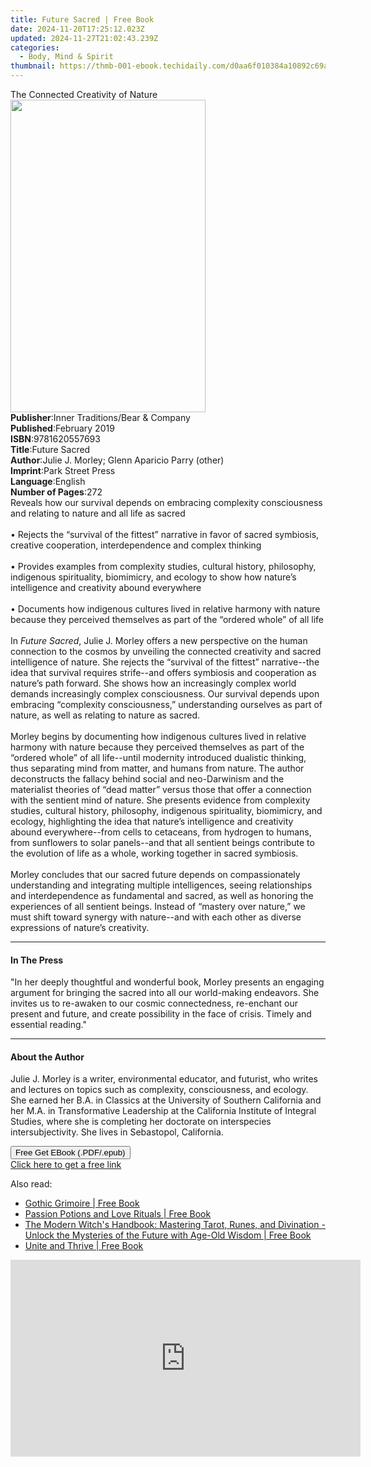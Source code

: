 ```yaml
---
title: Future Sacred | Free Book
date: 2024-11-20T17:25:12.023Z
updated: 2024-11-27T21:02:43.239Z
categories:
  - Body, Mind & Spirit
thumbnail: https://thmb-001-ebook.techidaily.com/d0aa6f010384a10892c69a2fd856a73a474b526193070743a4294209958ea146.jpg
---
```

<main id="book-container">
  <div class="flex flex-col">
    <div class="book-brief flex-1 py-6 px-4 sm:p-6 md:py-10 md:px-8">
      <!-- brief-->
      <div class="book-brief-main">The Connected Creativity of Nature</div>
    </div>
    <div
      class="book-meta-info flex-1 grid gap-4 col-start-1 col-end-3 row-start-1 sm:mb-6 sm:grid-cols-4 lg:gap-6 lg:col-start-2 lg:row-end-6 lg:row-span-6 lg:mb-0"
    >
      <div
        class="book-meta-info-left place-content-center mt-4 p-4 text-sm leading-6 col-start-2 col-span-2 dark:text-slate-400"
      >
        <img
          class="w-full h-500 object-cover rounded-lg sm:h-255 sm:col-span-2 lg:col-span-full"
          src="https://img-001-ebook.techidaily.com/7995ea04a3679650fdc4730ad4c612512e511cae072b8ddb0ac22f0885b50daa.jpg"
          alt=""
          width="312"
          height="500"
        />
      </div>
      <div
        class="book-meta-info-right mt-2 col-start-1 row-start-2 col-span-3 self-center"
      >
        <!-- meta data  -->
        <div class="flex flex-col px-4 md:px-8">
          <div class="flex-1">
            <strong>Publisher</strong>:<span class="px-2"
              >Inner Traditions/Bear &amp; Company</span
            >
          </div>
          <div class="flex-1">
            <strong>Published</strong>:<span class="px-2">February 2019</span>
          </div>
          <div class="flex-1">
            <strong>ISBN</strong>:<span class="px-2">9781620557693</span>
          </div>
          <div class="flex-1">
            <strong>Title</strong>:<span class="px-2">Future Sacred</span>
          </div>
          <div class="flex-1">
            <strong>Author</strong>:<span class="px-2"
              >Julie J. Morley; Glenn Aparicio Parry (other)</span
            >
          </div>
          <div class="flex-1">
            <strong>Imprint</strong>:<span class="px-2">Park Street Press</span>
          </div>
          <div class="flex-1">
            <strong>Language</strong>:<span class="px-2">English</span>
          </div>
          <div class="flex-1">
            <strong>Number of Pages</strong>:<span class="px-2">272</span>
          </div>
        </div>
      </div>
    </div>
    <div class="book-description flex-1 py-6 px-4 sm:p-6 md:py-10 md:px-8">
      <div class="book-description-main">
        <div accordion-content="" id="description">
          Reveals how our survival depends on embracing complexity consciousness
          and relating to nature and all life as sacred <br /><br />• Rejects
          the “survival of the fittest” narrative in favor of sacred symbiosis,
          creative cooperation, interdependence and complex thinking
          <br /><br />• Provides examples from complexity studies, cultural
          history, philosophy, indigenous spirituality, biomimicry, and ecology
          to show how nature’s intelligence and creativity abound everywhere
          <br /><br />• Documents how indigenous cultures lived in relative
          harmony with nature because they perceived themselves as part of the
          “ordered whole” of all life <br /><br />In <i>Future Sacred</i>, Julie
          J. Morley offers a new perspective on the human connection to the
          cosmos by unveiling the connected creativity and sacred intelligence
          of nature. She rejects the “survival of the fittest” narrative--the
          idea that survival requires strife--and offers symbiosis and
          cooperation as nature’s path forward. She shows how an increasingly
          complex world demands increasingly complex consciousness. Our survival
          depends upon embracing “complexity consciousness,” understanding
          ourselves as part of nature, as well as relating to nature as sacred.
          <br /><br />Morley begins by documenting how indigenous cultures lived
          in relative harmony with nature because they perceived themselves as
          part of the “ordered whole” of all life--until modernity introduced
          dualistic thinking, thus separating mind from matter, and humans from
          nature. The author deconstructs the fallacy behind social and
          neo-Darwinism and the materialist theories of “dead matter” versus
          those that offer a connection with the sentient mind of nature. She
          presents evidence from complexity studies, cultural history,
          philosophy, indigenous spirituality, biomimicry, and ecology,
          highlighting the idea that nature’s intelligence and creativity abound
          everywhere--from cells to cetaceans, from hydrogen to humans, from
          sunflowers to solar panels--and that all sentient beings contribute to
          the evolution of life as a whole, working together in sacred
          symbiosis. <br /><br />Morley concludes that our sacred future depends
          on compassionately understanding and integrating multiple
          intelligences, seeing relationships and interdependence as fundamental
          and sacred, as well as honoring the experiences of all sentient
          beings. Instead of “mastery over nature,” we must shift toward synergy
          with nature--and with each other as diverse expressions of nature’s
          creativity.
        </div>
        <div class="accordion-fader"></div>
      </div>
    </div>
    <div class="book-excerpts flex-1 py-6 px-4 sm:p-6 md:py-10 md:px-8">
      <!-- excerpts-->
      <div class="book-excerpts-main">
        <hr />
        <h4 class="placeholder placeholder-heading">
          <span>In The Press</span>
        </h4>
        <p>
          "In her deeply thoughtful and wonderful book, Morley presents an
          engaging argument for bringing the sacred into all our world-making
          endeavors. She invites us to re-awaken to our cosmic connectedness,
          re-enchant our present and future, and create possibility in the face
          of crisis. Timely and essential reading."
        </p>
      </div>
    </div>
    <div class="book-about-author flex-1 py-6 px-4 sm:p-6 md:py-10 md:px-8">
      <!-- about author-->
      <div class="book-main-author-main">
        <hr />
        <h4 class="placeholder placeholder-heading">
          <span>About the Author</span>
        </h4>
        <p>
          Julie J. Morley is a writer, environmental educator, and futurist, who
          writes and lectures on topics such as complexity, consciousness, and
          ecology. She earned her B.A. in Classics at the University of Southern
          California and her M.A. in Transformative Leadership at the California
          Institute of Integral Studies, where she is completing her doctorate
          on interspecies intersubjectivity. She lives in Sebastopol,
          California.
        </p>
      </div>
    </div>
    <div class="book-free-get flex-1 py-6 px-4 sm:p-6 md:py-10 md:px-8">
      <button
        id="btn-free-get"
        class="bg-blue-500 hover:bg-blue-700 text-white font-bold py-2 px-4 rounded"
      >
        Free Get EBook (.PDF/.epub)
      </button>
      <div id="countdown-display" class="px-2 text-lg mt-2"></div>
      <a
        id="free-link"
        class="hidden bg-blue-500 hover:bg-blue-700 text-white font-bold py-2 px-4 rounded"
        href="https://www.ebooks.com/en-us/book/96164934/future-sacred/julie-j-morley/"
        target="_blank"
        >Click here to get a free link</a
      >
    </div>
    <script>
      let countdownTime = 0;
      let countdownInterval = null;
      document
        .getElementById('btn-free-get')
        .addEventListener('click', startCountdown);
      function startCountdown() {
        countdownTime = new Date().getTime() + 60000 * 3;
        countdownInterval = setInterval(updateCountdown, 1000);
        document.getElementById('btn-free-get').disabled = true;
        document
          .getElementById('btn-free-get')
          .classList.add('bg-gray-500', 'cursor-not-allowed');
      }
      function updateCountdown() {
        let currentTime = new Date().getTime();
        let timeLeft = countdownTime - currentTime;
        let secondsLeft = Math.floor(timeLeft / 1000);
        document.getElementById('countdown-display').innerHTML =
          `Remaining time: ${secondsLeft} seconds.`;
        if (secondsLeft <= 0) {
          clearInterval(countdownInterval);
          document.getElementById('btn-free-get').classList.add('hidden');
          document.getElementById('free-link').classList.remove('hidden');
          document.getElementById('countdown-display').innerHTML = '';
        }
      }
    </script>
  </div>
</main>

<ins class="adsbygoogle"
      style="display:block"
      data-ad-client="ca-pub-7571918770474297"
      data-ad-slot="8358498916"
      data-ad-format="auto"
      data-full-width-responsive="true"></ins>
    

<span class="atpl-alsoreadstyle">Also read:</span>
<div><ul>
<li><a href="https://novels-ebooks.techidaily.com/211317630-9798869309167-gothic-grimoire/"><u>Gothic Grimoire | Free Book</u></a></li>
<li><a href="https://novels-ebooks.techidaily.com/211317551-9798869309617-passion-potions-and-love-rituals/"><u>Passion Potions and Love Rituals | Free Book</u></a></li>
<li><a href="https://novels-ebooks.techidaily.com/211317629-9798869309303-the-modern-witchs-handbook-mastering-tarot-runes-and-divination-unlock-the-mysteries-of-the-future-with-age-old-wisdom/"><u>The Modern Witch's Handbook: Mastering Tarot, Runes, and Divination - Unlock the Mysteries of the Future with Age-Old Wisdom | Free Book</u></a></li>
<li><a href="https://novels-ebooks.techidaily.com/211317595-9798869292957-unite-and-thrive/"><u>Unite and Thrive | Free Book</u></a></li>
</ul></div>

<!-- affiliate ads begin -->
<iframe width="560" height="315" src="https://www.youtube.com/embed/cC-HtDQVoG0?si=nQcoa7q8q2IL8U0m&autoplay=1" title="YouTube video player" frameborder="0" allow="accelerometer; autoplay; clipboard-write; encrypted-media; gyroscope; picture-in-picture; web-share" referrerpolicy="strict-origin-when-cross-origin" allowfullscreen></iframe>
<!-- affiliate ads end -->

